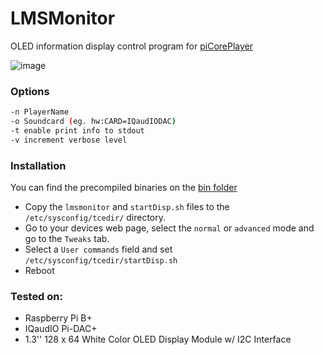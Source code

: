 # LMSMonitor
OLED information display control program for [piCorePlayer](https://sites.google.com/site/picoreplayer/)

 ![image](https://raw.githubusercontent.com/kabavol/LMSMonitor/master/doc/LMSMonitorV02_owmr.jpg)

### Options
```bash
-n PlayerName
-o Soundcard (eg. hw:CARD=IQaudIODAC)
-t enable print info to stdout
-v increment verbose level
```

### Installation
You can find the precompiled binaries on the [bin folder](https://github.com/kabavol/LMSMonitor/tree/master/bin)

- Copy the `lmsmonitor` and `startDisp.sh` files to the `/etc/sysconfig/tcedir/` directory.
- Go to your devices web page, select the `normal` or `advanced` mode and go to the `Tweaks` tab.
- Select a `User commands` field and set `/etc/sysconfig/tcedir/startDisp.sh`
- Reboot

### Tested on:
- Raspberry Pi B+
- IQaudIO Pi-DAC+
- 1.3'' 128 x 64 White Color OLED Display Module w/ I2C Interface
